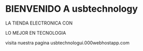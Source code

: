 # BIENVENIDO A usbtechnology

LA TIENDA ELECTRONICA CON 

LO MEJOR EN TECNOLOGIA

visita nuestra pagina usbtechnologui.000webhostapp.com
